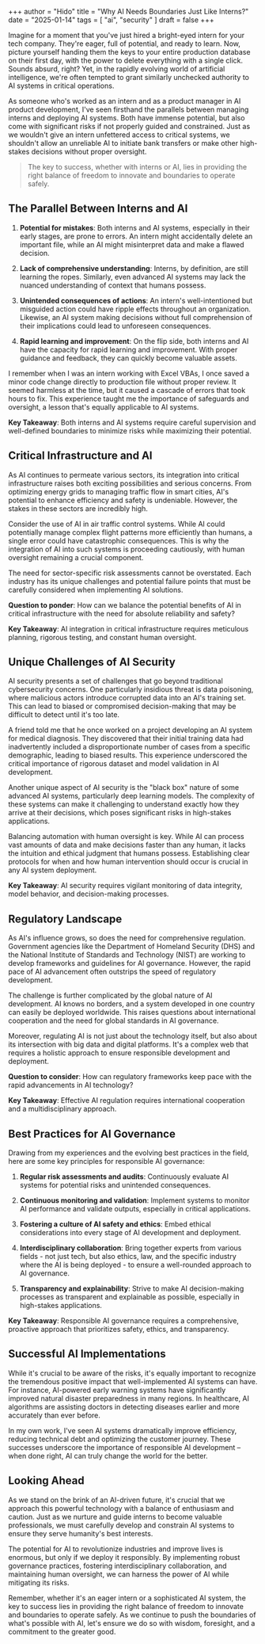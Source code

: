 +++
author = "Hido"
title = "Why AI Needs Boundaries Just Like Interns?"
date = "2025-01-14"
tags = [
    "ai",
    "security"
]
draft = false
+++

Imagine for a moment that you've just hired a bright-eyed intern for your tech company. They're eager, full of potential, and ready to learn. Now, picture yourself handing them the keys to your entire production database on their first day, with the power to delete everything with a single click. Sounds absurd, right? Yet, in the rapidly evolving world of artificial intelligence, we're often tempted to grant similarly unchecked authority to AI systems in critical operations.

As someone who's worked as an intern and as a product manager in AI product development, I've seen firsthand the parallels between managing interns and deploying AI systems. Both have immense potential, but also come with significant risks if not properly guided and constrained. Just as we wouldn't give an intern unfettered access to critical systems, we shouldn't allow an unreliable AI to initiate bank transfers or make other high-stakes decisions without proper oversight.

> The key to success, whether with interns or AI, lies in providing the right balance of freedom to innovate and boundaries to operate safely.

## The Parallel Between Interns and AI

1. **Potential for mistakes**: Both interns and AI systems, especially in their early stages, are prone to errors. An intern might accidentally delete an important file, while an AI might misinterpret data and make a flawed decision.

2. **Lack of comprehensive understanding**: Interns, by definition, are still learning the ropes. Similarly, even advanced AI systems may lack the nuanced understanding of context that humans possess.

3. **Unintended consequences of actions**: An intern's well-intentioned but misguided action could have ripple effects throughout an organization. Likewise, an AI system making decisions without full comprehension of their implications could lead to unforeseen consequences.

4. **Rapid learning and improvement**: On the flip side, both interns and AI have the capacity for rapid learning and improvement. With proper guidance and feedback, they can quickly become valuable assets.

I remember when I was an intern working with Excel VBAs, I once saved a minor code change directly to production file without proper review. It seemed harmless at the time, but it caused a cascade of errors that took hours to fix. This experience taught me the importance of safeguards and oversight, a lesson that's equally applicable to AI systems.

**Key Takeaway**: Both interns and AI systems require careful supervision and well-defined boundaries to minimize risks while maximizing their potential.

## Critical Infrastructure and AI

As AI continues to permeate various sectors, its integration into critical infrastructure raises both exciting possibilities and serious concerns. From optimizing energy grids to managing traffic flow in smart cities, AI's potential to enhance efficiency and safety is undeniable. However, the stakes in these sectors are incredibly high.

Consider the use of AI in air traffic control systems. While AI could potentially manage complex flight patterns more efficiently than humans, a single error could have catastrophic consequences. This is why the integration of AI into such systems is proceeding cautiously, with human oversight remaining a crucial component.

The need for sector-specific risk assessments cannot be overstated. Each industry has its unique challenges and potential failure points that must be carefully considered when implementing AI solutions.

**Question to ponder**: How can we balance the potential benefits of AI in critical infrastructure with the need for absolute reliability and safety?

**Key Takeaway**: AI integration in critical infrastructure requires meticulous planning, rigorous testing, and constant human oversight.

## Unique Challenges of AI Security

AI security presents a set of challenges that go beyond traditional cybersecurity concerns. One particularly insidious threat is data poisoning, where malicious actors introduce corrupted data into an AI's training set. This can lead to biased or compromised decision-making that may be difficult to detect until it's too late.

A friend told me that he once worked on a project developing an AI system for medical diagnosis. They discovered that their initial training data had inadvertently included a disproportionate number of cases from a specific demographic, leading to biased results. This experience underscored the critical importance of rigorous dataset and model validation in AI development.

Another unique aspect of AI security is the "black box" nature of some advanced AI systems, particularly deep learning models. The complexity of these systems can make it challenging to understand exactly how they arrive at their decisions, which poses significant risks in high-stakes applications.

Balancing automation with human oversight is key. While AI can process vast amounts of data and make decisions faster than any human, it lacks the intuition and ethical judgment that humans possess. Establishing clear protocols for when and how human intervention should occur is crucial in any AI system deployment.

**Key Takeaway**: AI security requires vigilant monitoring of data integrity, model behavior, and decision-making processes.

## Regulatory Landscape

As AI's influence grows, so does the need for comprehensive regulation. Government agencies like the Department of Homeland Security (DHS) and the National Institute of Standards and Technology (NIST) are working to develop frameworks and guidelines for AI governance. However, the rapid pace of AI advancement often outstrips the speed of regulatory development.

The challenge is further complicated by the global nature of AI development. AI knows no borders, and a system developed in one country can easily be deployed worldwide. This raises questions about international cooperation and the need for global standards in AI governance.

Moreover, regulating AI is not just about the technology itself, but also about its intersection with big data and digital platforms. It's a complex web that requires a holistic approach to ensure responsible development and deployment.

**Question to consider**: How can regulatory frameworks keep pace with the rapid advancements in AI technology?

**Key Takeaway**: Effective AI regulation requires international cooperation and a multidisciplinary approach.

## Best Practices for AI Governance

Drawing from my experiences and the evolving best practices in the field, here are some key principles for responsible AI governance:

1. **Regular risk assessments and audits**: Continuously evaluate AI systems for potential risks and unintended consequences.

2. **Continuous monitoring and validation**: Implement systems to monitor AI performance and validate outputs, especially in critical applications.

3. **Fostering a culture of AI safety and ethics**: Embed ethical considerations into every stage of AI development and deployment.

4. **Interdisciplinary collaboration**: Bring together experts from various fields - not just tech, but also ethics, law, and the specific industry where the AI is being deployed - to ensure a well-rounded approach to AI governance.

5. **Transparency and explainability**: Strive to make AI decision-making processes as transparent and explainable as possible, especially in high-stakes applications.

**Key Takeaway**: Responsible AI governance requires a comprehensive, proactive approach that prioritizes safety, ethics, and transparency.

## Successful AI Implementations

While it's crucial to be aware of the risks, it's equally important to recognize the tremendous positive impact that well-implemented AI systems can have. For instance, AI-powered early warning systems have significantly improved natural disaster preparedness in many regions. In healthcare, AI algorithms are assisting doctors in detecting diseases earlier and more accurately than ever before.

In my own work, I've seen AI systems dramatically improve efficiency, reducing technical debt and optimizing the customer journey. These successes underscore the importance of responsible AI development – when done right, AI can truly change the world for the better.

## Looking Ahead

As we stand on the brink of an AI-driven future, it's crucial that we approach this powerful technology with a balance of enthusiasm and caution. Just as we nurture and guide interns to become valuable professionals, we must carefully develop and constrain AI systems to ensure they serve humanity's best interests.

The potential for AI to revolutionize industries and improve lives is enormous, but only if we deploy it responsibly. By implementing robust governance practices, fostering interdisciplinary collaboration, and maintaining human oversight, we can harness the power of AI while mitigating its risks.

Remember, whether it's an eager intern or a sophisticated AI system, the key to success lies in providing the right balance of freedom to innovate and boundaries to operate safely. As we continue to push the boundaries of what's possible with AI, let's ensure we do so with wisdom, foresight, and a commitment to the greater good.